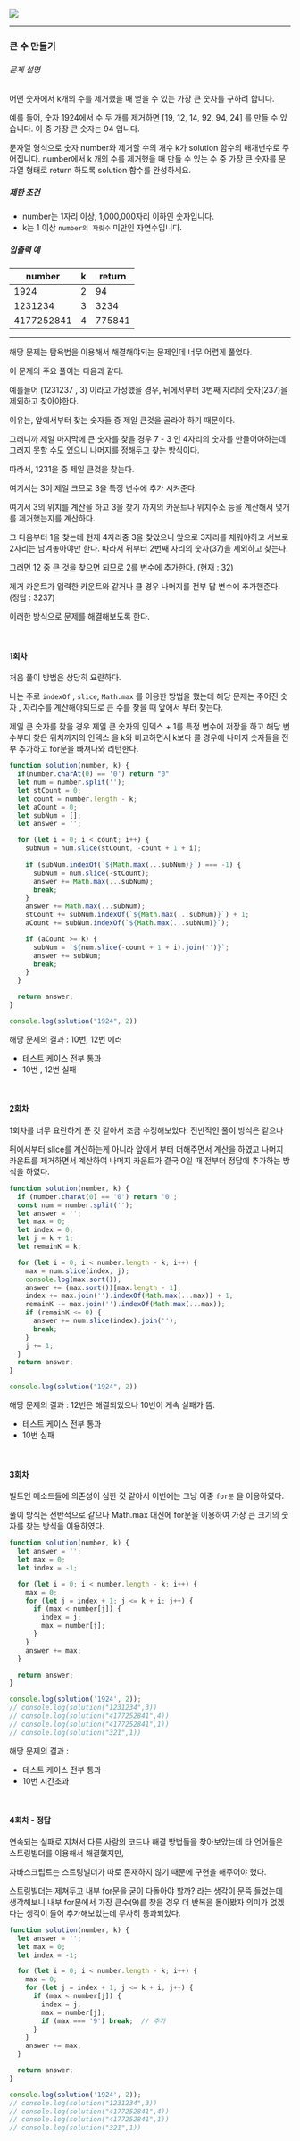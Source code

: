 ![](https://images.velog.io/post-images/leejh3224/619516b0-e892-11e8-98f5-997ef3c38110/what-is-an-algorithm-featured.png)

------

### 큰 수 만들기

###### 문제 설명

어떤 숫자에서 k개의 수를 제거했을 때 얻을 수 있는 가장 큰 숫자를 구하려 합니다.

예를 들어, 숫자 1924에서 수 두 개를 제거하면 [19, 12, 14, 92, 94, 24] 를 만들 수 있습니다. 이 중 가장 큰 숫자는 94 입니다.

문자열 형식으로 숫자 number와 제거할 수의 개수 k가 solution 함수의 매개변수로 주어집니다. number에서 k 개의 수를 제거했을 때 만들 수 있는 수 중 가장 큰 숫자를 문자열 형태로 return 하도록 solution 함수를 완성하세요.

##### 제한 조건

- number는 1자리 이상, 1,000,000자리 이하인 숫자입니다.
- k는 1 이상 `number의 자릿수` 미만인 자연수입니다.

##### 입출력 예

| number     | k    | return |
| ---------- | ---- | ------ |
| 1924       | 2    | 94     |
| 1231234    | 3    | 3234   |
| 4177252841 | 4    | 775841 |

--------

해당 문제는 탐욕법을 이용해서 해결해야되는 문제인데 너무 어렵게 풀었다.

이 문제의 주요 풀이는 다음과 같다.

예를들어 (1231237 , 3) 이라고 가정했을 경우, 뒤에서부터 3번째 자리의 숫자(237)을 제외하고 찾아야한다.

이유는, 앞에서부터 찾는 숫자들 중 제일 큰것을 골라야 하기 때문이다. 

그러니까 제일 마지막에 큰 숫자를 찾을 경우 7 - 3 인 4자리의 숫자를 만들어야하는데 그러지 못할 수도 있으니 나머지를 정해두고 찾는 방식이다.  

따라서, 1231을 중 제일 큰것을 찾는다. 

여기서는 3이 제일 크므로 3을 특정 변수에 추가 시켜준다. 

여기서 3의 위치를 계산을 하고 3을 찾기 까지의 카운트나 위치주소 등을 계산해서 몇개를 제거했는지를 계산하다.

그 다음부터 1을 찾는데 현재 4자리중 3을 찾았으니 앞으로 3자리를 채워야하고 서브로 2자리는 남겨놓아야만 한다. 따라서 뒤부터 2번째 자리의 숫자(37)을 제외하고 찾는다.

그러면 12 중 큰 것을 찾으면 되므로 2를 변수에 추가한다. (현재 : 32)

제거 카운트가 입력한 카운트와 같거나 클 경우 나머지를 전부 답 변수에 추가핸준다. (정답 : 3237)

이러한 방식으로 문제를 해결해보도록 한다.

<br/>

#### 1회차  

처음 풀이 방법은 상당히 요란하다. 

나는 주로 `indexOf` , `slice`, `Math.max` 를 이용한 방법을 했는데 해당 문제는 주어진 숫자 , 자리수를 계산해야되므로 큰 수를 찾을 때 앞에서 부터 찾는다.

제일 큰 숫자를 찾을 경우 제일 큰 숫자의 인덱스 + 1를 특정 변수에 저장을 하고 해당 변수부터 찾은 위치까지의 인덱스 을 k와 비교하면서 k보다 클 경우에 나머지 숫자들을 전부 추가하고 for문을 빠져나와 리턴한다.

```javascript
function solution(number, k) {
  if(number.charAt(0) == '0') return "0"
  let num = number.split('');
  let stCount = 0;
  let count = number.length - k;
  let aCount = 0;
  let subNum = [];
  let answer = '';

  for (let i = 0; i < count; i++) {
    subNum = num.slice(stCount, -count + 1 + i);
    
    if (subNum.indexOf(`${Math.max(...subNum)}`) === -1) {
      subNum = num.slice(-stCount);
      answer += Math.max(...subNum);
      break;
    }
    answer += Math.max(...subNum);
    stCount += subNum.indexOf(`${Math.max(...subNum)}`) + 1;
    aCount += subNum.indexOf(`${Math.max(...subNum)}`);

    if (aCount >= k) {
      subNum = `${num.slice(-count + 1 + i).join('')}`;
      answer += subNum;
      break;
    }
  }

  return answer;
}

console.log(solution("1924", 2))
```

해당 문제의 결과 : 10번, 12번 에러 

- 테스트 케이스 전부 통과
- 10번 , 12번 실패

<br/>

#### 2회차

1회차를 너무 요란하게 푼 것 같아서 조금 수정해보았다. 전반적인 풀이 방식은 같으나

뒤에서부터 slice를 계산하는게 아니라 앞에서 부터 더해주면서 계산을 하였고 나머지 카운트를 제거하면서 계산하여 나머지 카운트가 결국 0일 때 전부더 정답에 추가하는 방식을 하였다.

```javascript
function solution(number, k) {
  if (number.charAt(0) == '0') return '0';
  const num = number.split('');
  let answer = '';
  let max = 0;
  let index = 0;
  let j = k + 1;
  let remainK = k;

  for (let i = 0; i < number.length - k; i++) {
    max = num.slice(index, j);
    console.log(max.sort());
    answer += (max.sort())[max.length - 1];
    index += max.join('').indexOf(Math.max(...max)) + 1;
    remainK -= max.join('').indexOf(Math.max(...max));
    if (remainK <= 0) {
      answer += num.slice(index).join('');
      break;
    }
    j += 1;
  }
  return answer;
}

console.log(solution("1924", 2))
```

해당 문제의 결과 :  12번은 해결되었으나 10번이 게속 실패가 뜸.

- 테스트 케이스 전부 통과
- 10번 실패

<br/>

#### 3회차

빌트인 메소드들에 의존성이 심한 것 같아서 이번에는 그냥 이중 `for문` 을 이용하였다.

풀이 방식은 전반적으로 같으나 Math.max 대신에 for문을 이용하여 가장 큰 크기의 숫자를 찾는 방식을 이용하였다.

```javascript
function solution(number, k) {
  let answer = '';
  let max = 0;
  let index = -1;

  for (let i = 0; i < number.length - k; i++) {
    max = 0;
    for (let j = index + 1; j <= k + i; j++) {
      if (max < number[j]) {
        index = j;
        max = number[j];
      }
    }
    answer += max;
  }

  return answer;
}

console.log(solution('1924', 2));
// console.log(solution("1231234",3))
// console.log(solution("4177252841",4))
// console.log(solution("4177252841",1))
// console.log(solution("321",1))
```

해당 문제의 결과 : 

- 테스트 케이스 전부 통과
- 10번 시간초과

<br/>

#### 4회차 - 정답

연속되는 실패로 지쳐서 다른 사람의 코드나 해결 방법들을 찾아보았는데 타 언어들은 스트링빌더를 이용해서 해결했지만,

자바스크립트는 스트링빌더가 따로 존재하지 않기 때문에 구현을 해주어야 했다. 

스트링빌더는 제쳐두고 내부 for문을 굳이 다돌아야 할까? 라는 생각이 문뜩 들었는데 생각해보니 내부 for문에서 가장 큰수(9)를 찾을 경우 더 반복을 돌아봤자 의미가 없겠다는 생각이 들어 추가해보았는데 무사히 통과되었다.

```javascript
function solution(number, k) {
  let answer = '';
  let max = 0;
  let index = -1;

  for (let i = 0; i < number.length - k; i++) {
    max = 0;
    for (let j = index + 1; j <= k + i; j++) {
      if (max < number[j]) {
        index = j;
        max = number[j];
        if (max === '9') break;  // 추가
      }
    }
    answer += max;
  }

  return answer;
}

console.log(solution('1924', 2));
// console.log(solution("1231234",3))
// console.log(solution("4177252841",4))
// console.log(solution("4177252841",1))
// console.log(solution("321",1))
```